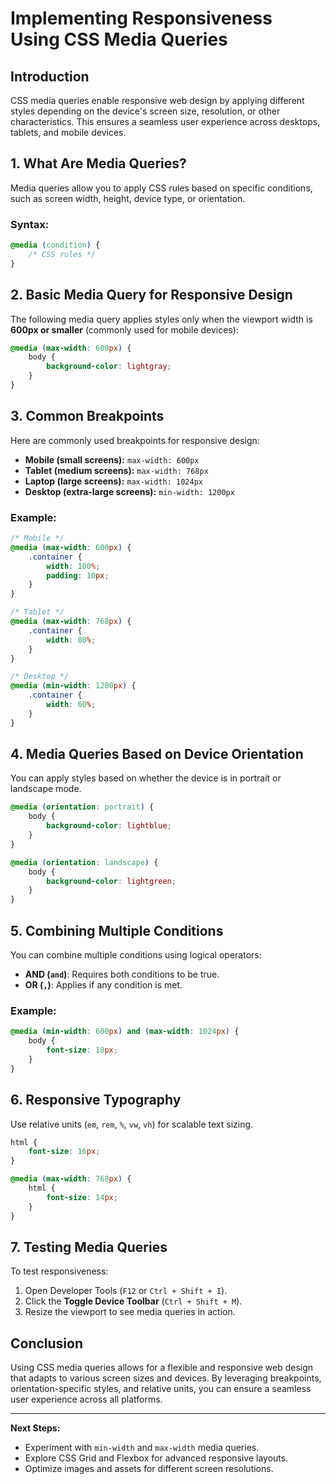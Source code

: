 # Implementing Responsiveness Using CSS Media Queries

## Introduction
CSS media queries enable responsive web design by applying different styles depending on the device's screen size, resolution, or other characteristics. This ensures a seamless user experience across desktops, tablets, and mobile devices.

## 1. What Are Media Queries?
Media queries allow you to apply CSS rules based on specific conditions, such as screen width, height, device type, or orientation.

### Syntax:
```css
@media (condition) {
    /* CSS rules */
}
```

## 2. Basic Media Query for Responsive Design
The following media query applies styles only when the viewport width is **600px or smaller** (commonly used for mobile devices):
```css
@media (max-width: 600px) {
    body {
        background-color: lightgray;
    }
}
```

## 3. Common Breakpoints
Here are commonly used breakpoints for responsive design:
- **Mobile (small screens):** `max-width: 600px`
- **Tablet (medium screens):** `max-width: 768px`
- **Laptop (large screens):** `max-width: 1024px`
- **Desktop (extra-large screens):** `min-width: 1200px`

### Example:
```css
/* Mobile */
@media (max-width: 600px) {
    .container {
        width: 100%;
        padding: 10px;
    }
}

/* Tablet */
@media (max-width: 768px) {
    .container {
        width: 80%;
    }
}

/* Desktop */
@media (min-width: 1200px) {
    .container {
        width: 60%;
    }
}
```

## 4. Media Queries Based on Device Orientation
You can apply styles based on whether the device is in portrait or landscape mode.
```css
@media (orientation: portrait) {
    body {
        background-color: lightblue;
    }
}

@media (orientation: landscape) {
    body {
        background-color: lightgreen;
    }
}
```

## 5. Combining Multiple Conditions
You can combine multiple conditions using logical operators:
- **AND (`and`)**: Requires both conditions to be true.
- **OR (`,`)**: Applies if any condition is met.

### Example:
```css
@media (min-width: 600px) and (max-width: 1024px) {
    body {
        font-size: 18px;
    }
}
```

## 6. Responsive Typography
Use relative units (`em`, `rem`, `%`, `vw`, `vh`) for scalable text sizing.
```css
html {
    font-size: 16px;
}

@media (max-width: 768px) {
    html {
        font-size: 14px;
    }
}
```

## 7. Testing Media Queries
To test responsiveness:
1. Open Developer Tools (`F12` or `Ctrl + Shift + I`).
2. Click the **Toggle Device Toolbar** (`Ctrl + Shift + M`).
3. Resize the viewport to see media queries in action.

## Conclusion
Using CSS media queries allows for a flexible and responsive web design that adapts to various screen sizes and devices. By leveraging breakpoints, orientation-specific styles, and relative units, you can ensure a seamless user experience across all platforms.

---
**Next Steps:**
- Experiment with `min-width` and `max-width` media queries.
- Explore CSS Grid and Flexbox for advanced responsive layouts.
- Optimize images and assets for different screen resolutions.
